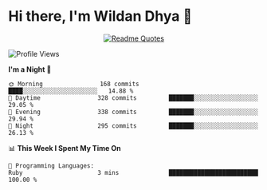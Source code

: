 # Hi there, I'm Wildan Dhya 👋 

<div align="center">
  <a href="https://github.com/piyushsuthar/github-readme-quotes">
    <img src="https://quotes-github-readme.vercel.app/api?quote=Try%2C%20Fail%2C%20Retry&author=unknown&type=vertical&theme=dark" alt="Readme Quotes">
  </a>
</div>

<!--START_SECTION:waka-->
![Profile Views](http://img.shields.io/badge/Profile%20Views-0-blue)

**I'm a Night 🦉** 

```text
🌞 Morning                168 commits         ████░░░░░░░░░░░░░░░░░░░░░   14.88 % 
🌆 Daytime                328 commits         ███████░░░░░░░░░░░░░░░░░░   29.05 % 
🌃 Evening                338 commits         ███████░░░░░░░░░░░░░░░░░░   29.94 % 
🌙 Night                  295 commits         ███████░░░░░░░░░░░░░░░░░░   26.13 % 
```


📊 **This Week I Spent My Time On** 

```text
💬 Programming Languages: 
Ruby                     3 mins              █████████████████████████   100.00 % 
```


<!--END_SECTION:waka-->

<!--## GitHub Stats-->
<!--![Top Languages](https://github-readme-stats.vercel.app/api/top-langs/?username=wildandhya&layout=compact&theme=dracula)-->











